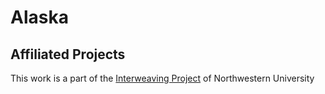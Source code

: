 # Alaska

## Affiliated Projects

This work is a part of the [Interweaving Project](https://www.interweaving.org) of Northwestern University